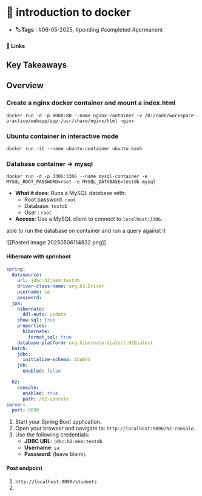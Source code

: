 # 📑 introduction to docker

- **🏷️Tags** : #06-05-2025,  #pending #completed #permanent

#### 🔗 Links


## Key Takeaways

## Overview

### Create a nginx docker container and mount a index.html 


```code
docker run -d -p 8080:80 --name nginx-container -v /D:/code/workspace-practice/webapp/app:/usr/share/nginx/html nginx
```

### Ubuntu container in interactive mode 
```
docker run -it --name ubuntu-container ubuntu bash
```


### Database container -> mysql 
```
docker run -d -p 3306:3306 --name mysql-container -e MYSQL_ROOT_PASSWORD=root -e MYSQL_DATABASE=testdb mysql
```

- **What it does**: Runs a MySQL database with:
    - Root password: `root`
    - Database: `testdb`
    - User : `root`
- **Access**: Use a MySQL client to connect to `localhost:3306`.

able to run the database on container and run a query against it 

![[Pasted image 20250506114832.png]]


#### Hibernate with sprinboot 
```yml
spring:
  datasource:
    url: jdbc:h2:mem:testdb
    driver-class-name: org.h2.Driver
    username: sa
    password: 
  jpa:
    hibernate:
      ddl-auto: update
    show-sql: true
    properties:
      hibernate:
        format_sql: true
    database-platform: org.hibernate.dialect.H2Dialect
  batch:
    jdbc:
      initialize-schema: ALWAYS
    job:
      enabled: false

  h2:
    console:
      enabled: true
      path: /h2-console
server:
  port: 9090

```


1. Start your Spring Boot application.
2. Open your browser and navigate to: `http://localhost:9090/h2-console`.
3. Use the following credentials:
   - **JDBC URL**: `jdbc:h2:mem:testdb`
   - **Username**: `sa`
   - **Password**: (leave blank).



#### Post endpoint 
1. `http://localhost:9090/students`
2. 